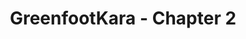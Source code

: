 ---
layout: redirect
title: "GreenfootKara - Chapter 2"
slug: greenfoot-kara-chapter2
redirect: /library/greenfoot-kara/chapter2/
published: true
---